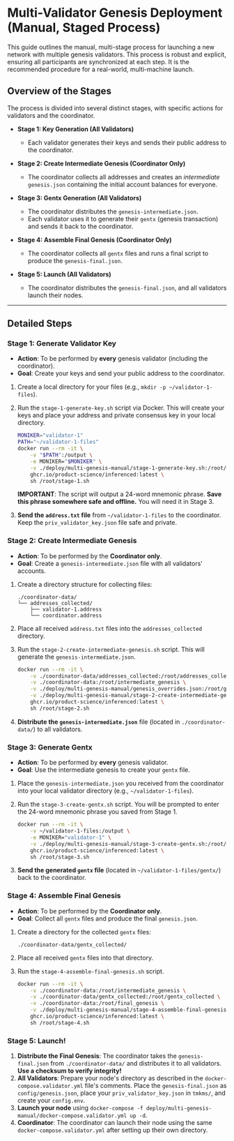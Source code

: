 # Multi-Validator Genesis Deployment (Manual, Staged Process)

This guide outlines the manual, multi-stage process for launching a new network with multiple genesis validators. This process is robust and explicit, ensuring all participants are synchronized at each step. It is the recommended procedure for a real-world, multi-machine launch.

## Overview of the Stages

The process is divided into several distinct stages, with specific actions for validators and the coordinator.

*   **Stage 1: Key Generation (All Validators)**
    *   Each validator generates their keys and sends their public address to the coordinator.

*   **Stage 2: Create Intermediate Genesis (Coordinator Only)**
    *   The coordinator collects all addresses and creates an *intermediate* `genesis.json` containing the initial account balances for everyone.

*   **Stage 3: Gentx Generation (All Validators)**
    *   The coordinator distributes the `genesis-intermediate.json`.
    *   Each validator uses it to generate their `gentx` (genesis transaction) and sends it back to the coordinator.

*   **Stage 4: Assemble Final Genesis (Coordinator Only)**
    *   The coordinator collects all `gentx` files and runs a final script to produce the `genesis-final.json`.

*   **Stage 5: Launch (All Validators)**
    *   The coordinator distributes the `genesis-final.json`, and all validators launch their nodes.

---

## Detailed Steps

### Stage 1: Generate Validator Key

*   **Action**: To be performed by **every** genesis validator (including the coordinator).
*   **Goal**: Create your keys and send your public address to the coordinator.

1.  Create a local directory for your files (e.g., `mkdir -p ~/validator-1-files`).
2.  Run the `stage-1-generate-key.sh` script via Docker. This will create your keys and place your address and private consensus key in your local directory.

    ```bash
    MONIKER="validator-1"
    PATH="~/validator-1-files"
    docker run --rm -it \
        -v "$PATH":/output \
        -e MONIKER="$MONIKER" \
        -v ./deploy/multi-genesis-manual/stage-1-generate-key.sh:/root/stage-1.sh \
        ghcr.io/product-science/inferenced:latest \
        sh /root/stage-1.sh
    ```
    **IMPORTANT**: The script will output a 24-word mnemonic phrase. **Save this phrase somewhere safe and offline.** You will need it in Stage 3.

3.  **Send the `address.txt` file** from `~/validator-1-files` to the coordinator. Keep the `priv_validator_key.json` file safe and private.

### Stage 2: Create Intermediate Genesis

*   **Action**: To be performed by the **Coordinator only**.
*   **Goal**: Create a `genesis-intermediate.json` file with all validators' accounts.

1.  Create a directory structure for collecting files:
    ```
    ./coordinator-data/
    └── addresses_collected/
        ├── validator-1.address
        └── coordinator.address
    ```
2.  Place all received `address.txt` files into the `addresses_collected` directory.
3.  Run the `stage-2-create-intermediate-genesis.sh` script. This will generate the `genesis-intermediate.json`.

    ```bash
    docker run --rm -it \
        -v ./coordinator-data/addresses_collected:/root/addresses_collected \
        -v ./coordinator-data:/root/intermediate_genesis \
        -v ./deploy/multi-genesis-manual/genesis_overrides.json:/root/genesis_overrides.json \
        -v ./deploy/multi-genesis-manual/stage-2-create-intermediate-genesis.sh:/root/stage-2.sh \
        ghcr.io/product-science/inferenced:latest \
        sh /root/stage-2.sh
    ```
4.  **Distribute the `genesis-intermediate.json`** file (located in `./coordinator-data/`) to all validators.

### Stage 3: Generate Gentx

*   **Action**: To be performed by **every** genesis validator.
*   **Goal**: Use the intermediate genesis to create your `gentx` file.

1.  Place the `genesis-intermediate.json` you received from the coordinator into your local validator directory (e.g., `~/validator-1-files`).
2.  Run the `stage-3-create-gentx.sh` script. You will be prompted to enter the 24-word mnemonic phrase you saved from Stage 1.

    ```bash
    docker run --rm -it \
        -v ~/validator-1-files:/output \
        -e MONIKER="validator-1" \
        -v ./deploy/multi-genesis-manual/stage-3-create-gentx.sh:/root/stage-3.sh \
        ghcr.io/product-science/inferenced:latest \
        sh /root/stage-3.sh
    ```
3.  **Send the generated `gentx` file** (located in `~/validator-1-files/gentx/`) back to the coordinator.

### Stage 4: Assemble Final Genesis

*   **Action**: To be performed by the **Coordinator only**.
*   **Goal**: Collect all `gentx` files and produce the final `genesis.json`.

1.  Create a directory for the collected `gentx` files:
    ```
    ./coordinator-data/gentx_collected/
    ```
2.  Place all received `gentx` files into that directory.
3.  Run the `stage-4-assemble-final-genesis.sh` script.

    ```bash
    docker run --rm -it \
        -v ./coordinator-data:/root/intermediate_genesis \
        -v ./coordinator-data/gentx_collected:/root/gentx_collected \
        -v ./coordinator-data:/root/final_genesis \
        -v ./deploy/multi-genesis-manual/stage-4-assemble-final-genesis.sh:/root/stage-4.sh \
        ghcr.io/product-science/inferenced:latest \
        sh /root/stage-4.sh
    ```

### Stage 5: Launch!

1.  **Distribute the Final Genesis**: The coordinator takes the `genesis-final.json` from `./coordinator-data/` and distributes it to all validators. **Use a checksum to verify integrity!**
2.  **All Validators**: Prepare your node's directory as described in the `docker-compose.validator.yml` file's comments. Place the `genesis-final.json` as `config/genesis.json`, place your `priv_validator_key.json` in `tmkms/`, and create your `config.env`.
3.  **Launch your node** using `docker-compose -f deploy/multi-genesis-manual/docker-compose.validator.yml up -d`.
4.  **Coordinator**: The coordinator can launch their node using the same `docker-compose.validator.yml` after setting up their own directory.
